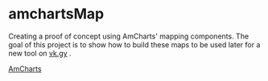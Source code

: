 # amchartsMap

Creating a proof of concept using AmCharts' mapping components. The goal of this project is to show how to build these maps to be used
later for a new tool on [vk.gy](https://vk.gy) .

[AmCharts](https://amcharts.com)
